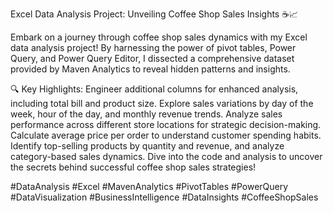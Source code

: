 Excel Data Analysis Project: Unveiling Coffee Shop Sales Insights ☕️📈

Embark on a journey through coffee shop sales dynamics with my Excel data analysis project! By harnessing the power of pivot tables, Power Query, and Power Query Editor, I dissected a comprehensive dataset provided by Maven Analytics to reveal hidden patterns and insights.

🔍 Key Highlights:
Engineer additional columns for enhanced analysis, including total bill and product size.
Explore sales variations by day of the week, hour of the day, and monthly revenue trends.
Analyze sales performance across different store locations for strategic decision-making.
Calculate average price per order to understand customer spending habits.
Identify top-selling products by quantity and revenue, and analyze category-based sales dynamics.
Dive into the code and analysis to uncover the secrets behind successful coffee shop sales strategies!

#DataAnalysis #Excel #MavenAnalytics #PivotTables #PowerQuery #DataVisualization #BusinessIntelligence #DataInsights #CoffeeShopSales
